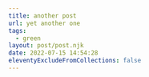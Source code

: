 ```yaml
---
title: another post
url: yet another one
tags:
  - green
layout: post/post.njk
date: 2022-07-15 14:54:28
eleventyExcludeFromCollections: false
---
```

